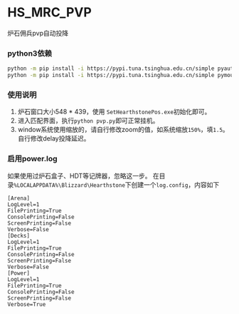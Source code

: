# HS_MRC_PVP
炉石佣兵pvp自动投降

### python3依赖
```bash
python -m pip install -i https://pypi.tuna.tsinghua.edu.cn/simple pyautogui Pillow
python -m pip install -i https://pypi.tuna.tsinghua.edu.cn/simple pymouse PyUserinput pypiwin32
```

### 使用说明
1. 炉石窗口大小548 * 439，使用 `SetHearthstonePos.exe`初始化即可。
2. 进入匹配界面，执行`python pvp.py`即可正常挂机。
3. window系统使用缩放的，请自行修改zoom的值，如系统缩放`150%`，填`1.5`。自行修改delay投降延迟。

### 启用power.log
如果使用过炉石盒子、HDT等记牌器，忽略这一步。
在目录`%LOCALAPPDATA%\Blizzard\Hearthstone`下创建一个`log.config`，内容如下
```config
[Arena]
LogLevel=1
FilePrinting=True
ConsolePrinting=False
ScreenPrinting=False
Verbose=False
[Decks]
LogLevel=1
FilePrinting=True
ConsolePrinting=False
ScreenPrinting=False
Verbose=False
[Power]
LogLevel=1
FilePrinting=True
ConsolePrinting=False
ScreenPrinting=False
Verbose=True
```
